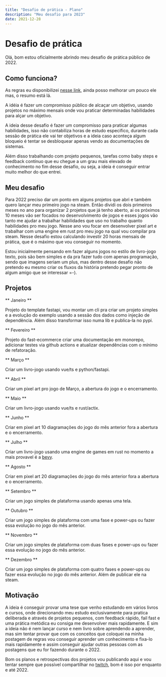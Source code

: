 ```yaml
---
title: "Desafio de prática - Plano"
description: "Meu desafio para 2023"
date: 2021-12-28
---
```


# Desafio de prática

Olá, bom estou oficialmente abrindo meu desafio de prática público de 2022.

## Como funciona?
As regras eu disponibilizei [nesse link](https://jonatasoliveira.dev/blog/desafio-de-pratica-regras/), ainda posso melhorar um pouco ele mas, o resumo está lá.

A idéia é fazer um compromisso público de alcaçar um objetivo, usando projetos no máximo mensais onde vou praticar determinadas habilidades para alçar um objetivo.

A ideia desse desafio é fazer um compromisso para praticar algumas habilidades, isso não contabiliza  horas de estudo especifico, durante cada sessão de prática ele vai ter objetivos e a ideia caso aconteça algum bloqueio é tentar se desbloquear apenas vendo as documentações de sistemas. 

Além disso trabalhando com projeto pequenos, tarefas como baby steps e feedback contínuo que eu chegue a um grau mais elevado de conhecimento no fim desse desafio, ou seja, a ideia é conseguir entrar muito melhor do que entrei.

## Meu desafio

Para 2022 preciso dar um ponto em alguns projetos que abri e também quero lançar meu primeiro jogo na steam. 
Então dividi os dois primeiros meses no ano para organizar 2 projetos que já tenho aberto, ai os próximos 10 meses vão ser focados no desenvolvimento de jogos e esses jogos vão tanto me ajudar a trabalhar habilidades que uso no trabalho quanto habilidades pro meu jogo.
Nesse ano vou focar em desenvolver pixel art e trabalhar com uma engine em rust pro meu jogo na qual vou compilar pra steam. Nesse desafio estou calculando investir 20 horas mensais de prática, que é o máximo que vou conseguir no momento.

Estou inicialmente pensando em fazer alguns jogos no estilo de livro-jogo texto, pois são bem simples e da pra fazer tudo com apenas programação, sendo que imagens seriam um plus, mas dentro desse desafio não pretendo eu mesmo criar os fluxos da história pretendo pegar pronto de algum amigo que se interessar =-).

## Projetos

** Janeiro **

Projeto do template fastapi, vou montar um cli pra criar um projeto simples e a evolução do exemplo usando a sessão dos dados como injeção de dependência. Além disso transformar isso numa lib e publica-la no pypi.

** Fevereiro **

Projeto do fast-ecommerce criar uma documentação em monorepo, adicionar testes via github actions e atualizar dependências com o mínimo de refatoração.

** Março **

Criar um livro-jogo usando vue/ts e python/fastapi.

** Abril **

Criar um pixel art pro jogo de Março, a abertura do jogo e o encerramento.

** Maio **

Criar um livro-jogo usando vue/ts e rust/actix.

** Junho **

Criar em pixel art 10 diagramações do jogo do mês anterior fora a abertura e o encerramento.

** Julho **

Criar um livro-jogo usando uma engine de games em rust no momento a mais provavel é a [bevy](https://bevyengine.org/).

** Agosto **

Criar em pixel art 20 diagramações do jogo do mês anterior fora a abertura e o encerramento.

** Setembro **

Criar um jogo simples de plataforma usando apenas uma tela.

** Outubro **

Criar um jogo simples de plataforma com uma fase e power-ups ou fazer essa evolução no jogo do mês anterior.

** Novembro **

Criar um jogo simples de plataforma com duas fases e power-ups ou fazer essa evolução no jogo do mês anterior.

** Dezembro **

Criar um jogo simples de plataforma com quatro fases e power-ups ou fazer essa evolução no jogo do mês anterior. Além de publicar ele na steam.


## Motivação

A ideia é conseguir provar uma tese que venho estudando em vários livros e cursos, onde direcionando meu estudo exclusivamente para pratica deliberada e através de projetos pequenos, com feedback rápido, fail fast e uma prática metódica eu consiga me desenvolver mais rapidamente.
E sim a ideia não é nem lançar curso e nem livro sobre aprendendo a aprender, mas sim tentar provar que com os conceitos que coloquei na minha postagem de regras vou conseguir aprender um conhecimento e fixa-lo mais rapidamente e assim conseguir ajudar outras pessoas com as postagens que eu for fazendo durante o 2022.

Bom os planos e retrospectivas dos projetos vou publicando aqui e vou tentar sempre que possível compartilhar no [twitch](https://www.twitch.tv/devjonatas), bom é isso por enquanto e até 2022.
